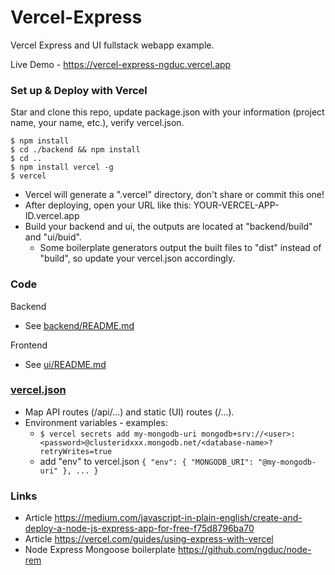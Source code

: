 # Vercel-Express

Vercel Express and UI fullstack webapp example.

Live Demo - https://vercel-express-ngduc.vercel.app

### Set up & Deploy with Vercel

Star and clone this repo, update package.json with your information (project name, your name, etc.), verify vercel.json.

```
$ npm install
$ cd ./backend && npm install
$ cd ..
$ npm install vercel -g
$ vercel
```

- Vercel will generate a ".vercel" directory, don't share or commit this one!
- After deploying, open your URL like this: YOUR-VERCEL-APP-ID.vercel.app
- Build your backend and ui, the outputs are located at "backend/build" and "ui/buid".
  - Some boilerplate generators output the built files to "dist" instead of "build", so update your vercel.json accordingly.

### Code

Backend
- See [backend/README.md](./backend/README.md)

Frontend
- See [ui/README.md](./ui/README.md)

### [vercel.json](./vercel.json)

- Map API routes (/api/...) and static (UI) routes (/...).
- Environment variables - examples:
  - ```$ vercel secrets add my-mongodb-uri mongodb+srv://<user>:<password>@clusteridxxx.mongodb.net/<database-name>?retryWrites=true```
  - add "env" to vercel.json ```{ "env": { "MONGODB_URI": "@my-mongodb-uri" }, ... }```

### Links

- Article https://medium.com/javascript-in-plain-english/create-and-deploy-a-node-js-express-app-for-free-f75d8796ba70
- Article https://vercel.com/guides/using-express-with-vercel
- Node Express Mongoose boilerplate https://github.com/ngduc/node-rem
